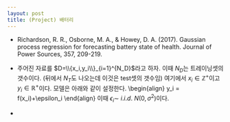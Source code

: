 ```yaml
---
layout: post
title: (Project) 배터리
---
```


- Richardson, R. R., Osborne, M. A., & Howey, D. A. (2017). Gaussian process regression for forecasting battery state of health. Journal of Power Sources, 357, 209-219.

- 주어진 자료를 $D=\\{x_i,y_i\\}_{i=1}^{N_D}$라고 하자. 이때 $N_D$는 트레이닝셋의 갯수이다. (뒤에서 $N_T$도 나오는데 이것은 test셋의 갯수임) 여기에서 $x_i \in \mathbb{Z}^+$이고 $y_i \in \mathbb{R}^+$이다. 모델은 아래와 같이 설정한다. 
\begin{align}
y_i = f(x_i)+\epsilon_i 
\end{align} 
이때 $\epsilon_i \sim ~ i.i.d.~ N(0,\sigma^2)$이다. 

- 
